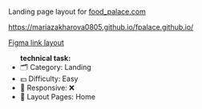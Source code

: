 <p>Landing page layout for <a href="https://daniilshat.ru/" target="_blank">food_palace.com</p> 
<a href="https://mariazakharova0805.github.io/fpalace.github.io/" target="_blank">https://mariazakharova0805.github.io/fpalace.github.io/ </a> 

<a href="https://www.figma.com/file/ocD8AT1YFFuseqFTgJlNDY/fpalace-landing?node-id=0%3A1&t=xTLeav9ZhpRsJI5i-0" target="_blank">Figma link layout</a>
  
<ul><b>technical task:</b>
<li>🗂 Category: Landing</li>
<li>💵 Difficulty: Easy</li>
<li>📱 Responsive: ❌</li>
<li>📄 Layout Pages: Home</li>
</ul>
